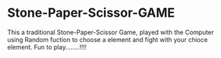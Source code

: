 # Stone-Paper-Scissor-GAME
This a traditional Stone-Paper-Scissor Game, played with the Computer using Random fuction to choose a element and fight with your chioce element. Fun to play........!!!! 
